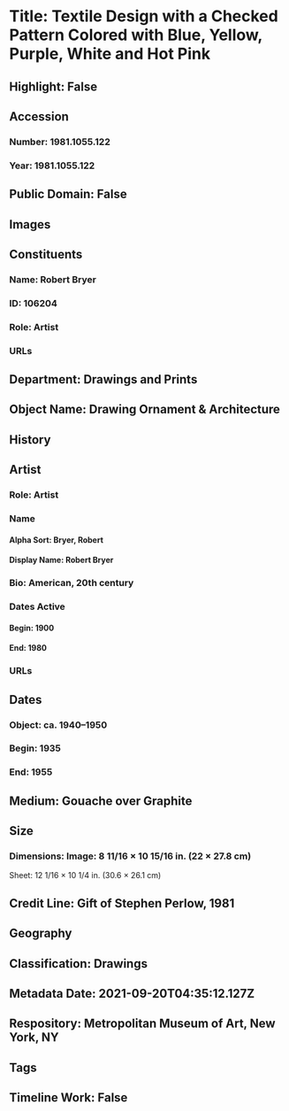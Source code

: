 # Title: Textile Design with a Checked Pattern Colored with Blue, Yellow, Purple, White and Hot Pink
## Highlight: False
## Accession
### Number: 1981.1055.122
### Year: 1981.1055.122
## Public Domain: False
## Images
## Constituents
### Name: Robert Bryer
### ID: 106204
### Role: Artist
### URLs
## Department: Drawings and Prints
## Object Name: Drawing Ornament & Architecture
## History
## Artist
### Role: Artist
### Name
#### Alpha Sort: Bryer, Robert
#### Display Name: Robert Bryer
### Bio: American, 20th century
### Dates Active
#### Begin: 1900
#### End: 1980
### URLs
## Dates
### Object: ca. 1940–1950
### Begin: 1935
### End: 1955
## Medium: Gouache over Graphite
## Size
### Dimensions: Image: 8 11/16 × 10 15/16 in. (22 × 27.8 cm)
Sheet: 12 1/16 × 10 1/4 in. (30.6 × 26.1 cm)
## Credit Line: Gift of Stephen Perlow, 1981
## Geography
## Classification: Drawings
## Metadata Date: 2021-09-20T04:35:12.127Z
## Respository: Metropolitan Museum of Art, New York, NY
## Tags
## Timeline Work: False